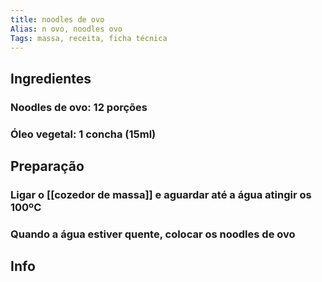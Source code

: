 ```yaml
---
title: noodles de ovo
Alias: n ovo, noodles ovo
Tags: massa, receita, ficha técnica
---
```


## Ingredientes
### Noodles de ovo: 12 porções
### Óleo vegetal: 1 concha (15ml)
## Preparação
### Ligar o [[cozedor de massa]] e aguardar até a água atingir os 100ºC
### Quando a água estiver quente, colocar os noodles de ovo
###
## Info